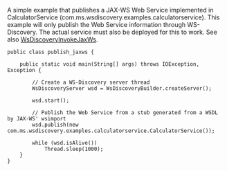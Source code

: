 A simple example that publishes a JAX-WS Web Service implemented in CalculatorService (com.ms.wsdiscovery.examples.calculatorservice). This example will only publish the Web Service information through WS-Discovery. The actual service must also be deployed for this to work. See also [WsDiscoveryInvokeJaxWs](WsDiscoveryInvokeJaxWs.md).

```
public class publish_jaxws {

    public static void main(String[] args) throws IOException, Exception {

        // Create a WS-Discovery server thread
        WsDiscoveryServer wsd = WsDiscoveryBuilder.createServer();

        wsd.start();

        // Publish the Web Service from a stub generated from a WSDL by JAX-WS' wsimport
        wsd.publish(new com.ms.wsdiscovery.examples.calculatorservice.CalculatorService());

        while (wsd.isAlive())
            Thread.sleep(1000);
    }
}
```